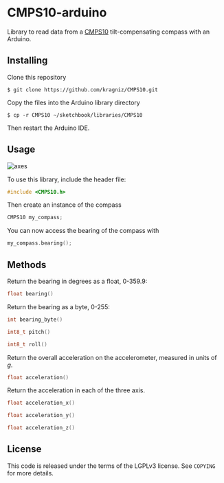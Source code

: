 CMPS10-arduino
======

Library to read data from a
[CMPS10](http://www.robot-electronics.co.uk/htm/cmps10doc.htm)
tilt-compensating compass with an Arduino.

Installing
----------

Clone this repository

    $ git clone https://github.com/kragniz/CMPS10.git

Copy the files into the Arduino library directory

    $ cp -r CMPS10 ~/sketchbook/libraries/CMPS10

Then restart the Arduino IDE.

Usage
-----

![axes](https://raw.github.com/kragniz/CMPS10/master/examples/axes.png)

To use this library, include the header file:

```cpp
#include <CMPS10.h>
```

Then create an instance of the compass

```cpp
CMPS10 my_compass;
```

You can now access the bearing of the compass with

```cpp
my_compass.bearing();
```

Methods
-------

Return the bearing in degrees as a float, 0-359.9:

```cpp
float bearing()
```

Return the bearing as a byte, 0-255:

```cpp
int bearing_byte()
```

```cpp
int8_t pitch()

int8_t roll()
```

Return the overall acceleration on the accelerometer, measured in units of *g*.

```cpp
float acceleration()
```

Return the acceleration in each of the three axis.

```cpp
float acceleration_x()

float acceleration_y()

float acceleration_z()
```

License
-------

This code is released under the terms of the LGPLv3 license. See `COPYING` for
more details.
